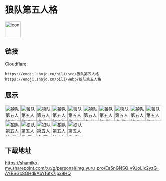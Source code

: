 # 狼队第五人格
<img src="https://emoji.shojo.cn/bili/src/狼队第五人格/icon.png" width="50" height="50" alt="icon">

## 链接
Cloudflare:
```
https://emoji.shojo.cn/bili/src/狼队第五人格
https://emoji.shojo.cn/bili/webp/狼队第五人格
```
## 展示
<img src="https://emoji.shojo.cn/bili/src/狼队第五人格/狼队第五人格-啊对对对.png" width="50" height="50" alt="狼队第五人格-啊对对对"><img src="https://emoji.shojo.cn/bili/src/狼队第五人格/狼队第五人格-嗷呜.png" width="50" height="50" alt="狼队第五人格-嗷呜"><img src="https://emoji.shojo.cn/bili/src/狼队第五人格/狼队第五人格-比心.png" width="50" height="50" alt="狼队第五人格-比心"><img src="https://emoji.shojo.cn/bili/src/狼队第五人格/狼队第五人格-唱歌.png" width="50" height="50" alt="狼队第五人格-唱歌"><img src="https://emoji.shojo.cn/bili/src/狼队第五人格/狼队第五人格-达咩.png" width="50" height="50" alt="狼队第五人格-达咩"><img src="https://emoji.shojo.cn/bili/src/狼队第五人格/狼队第五人格-打电话.png" width="50" height="50" alt="狼队第五人格-打电话"><img src="https://emoji.shojo.cn/bili/src/狼队第五人格/狼队第五人格-断网啦.png" width="50" height="50" alt="狼队第五人格-断网啦"><img src="https://emoji.shojo.cn/bili/src/狼队第五人格/狼队第五人格-狗门.png" width="50" height="50" alt="狼队第五人格-狗门"><img src="https://emoji.shojo.cn/bili/src/狼队第五人格/狼队第五人格-咕咕鸡起飞.png" width="50" height="50" alt="狼队第五人格-咕咕鸡起飞"><img src="https://emoji.shojo.cn/bili/src/狼队第五人格/狼队第五人格-紧张.png" width="50" height="50" alt="狼队第五人格-紧张"><img src="https://emoji.shojo.cn/bili/src/狼队第五人格/狼队第五人格-辣眼睛.png" width="50" height="50" alt="狼队第五人格-辣眼睛"><img src="https://emoji.shojo.cn/bili/src/狼队第五人格/狼队第五人格-我不听.png" width="50" height="50" alt="狼队第五人格-我不听"><img src="https://emoji.shojo.cn/bili/src/狼队第五人格/狼队第五人格-耶.png" width="50" height="50" alt="狼队第五人格-耶"><img src="https://emoji.shojo.cn/bili/src/狼队第五人格/狼队第五人格-以狼之名.png" width="50" height="50" alt="狼队第五人格-以狼之名"><img src="https://emoji.shojo.cn/bili/src/狼队第五人格/狼队第五人格-在吗.png" width="50" height="50" alt="狼队第五人格-在吗">

## 下载地址

https://shamiko-my.sharepoint.com/:u:/g/personal/img_yuru_pro/Ea5nGNSQ_v9JoLix2yzG-AYBSGc8OHdkAbYf6tk7lpx9HQ
